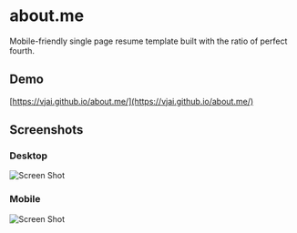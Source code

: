 # about.me

Mobile-friendly single page resume template built with the ratio of perfect fourth.

## Demo

[https://vjai.github.io/about.me/](https://vjai.github.io/about.me/)

## Screenshots

### Desktop

![Screen Shot](https://github.com/VJAI/about.me/blob/master/ScreenShot-1.png)

### Mobile

![Screen Shot](https://github.com/VJAI/about.me/blob/master/ScreenShot-2.png)

